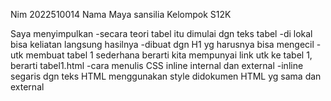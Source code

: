 Nim 2022510014
Nama Maya sansilia
Kelompok S12K

Saya menyimpulkan
-secara teori tabel itu dimulai dgn teks tabel
-di lokal bisa keliatan langsung hasilnya
-dibuat dgn H1 yg harusnya bisa mengecil
-utk membuat tabel 1 sederhana berarti kita mempunyai link utk ke tabel 1, berarti tabel1.html
-cara menulis CSS inline internal dan external
-inline segaris dgn teks HTML menggunakan style didokumen HTML yg sama dan external
